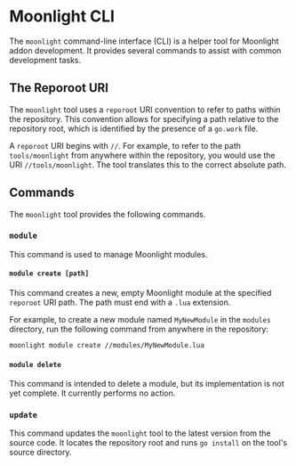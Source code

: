 # Moonlight CLI

The `moonlight` command-line interface (CLI) is a helper tool for Moonlight addon development. It provides several commands to assist with common development tasks.

## The Reporoot URI

The `moonlight` tool uses a `reporoot` URI convention to refer to paths within the repository. This convention allows for specifying a path relative to the repository root, which is identified by the presence of a `go.work` file.

A `reporoot` URI begins with `//`. For example, to refer to the path `tools/moonlight` from anywhere within the repository, you would use the URI `//tools/moonlight`. The tool translates this to the correct absolute path.

## Commands

The `moonlight` tool provides the following commands.

### `module`

This command is used to manage Moonlight modules.

#### `module create [path]`

This command creates a new, empty Moonlight module at the specified `reporoot` URI path. The path must end with a `.lua` extension.

For example, to create a new module named `MyNewModule` in the `modules` directory, run the following command from anywhere in the repository:

```bash
moonlight module create //modules/MyNewModule.lua
```

#### `module delete`

This command is intended to delete a module, but its implementation is not yet complete. It currently performs no action.

### `update`

This command updates the `moonlight` tool to the latest version from the source code. It locates the repository root and runs `go install` on the tool's source directory.